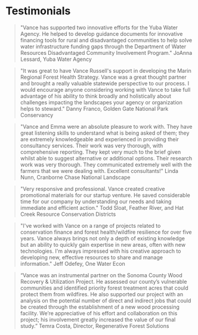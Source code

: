 # Testimonials

> "Vance has supported two innovative efforts for the Yuba Water Agency. He helped to develop guidance documents for innovative financing tools for rural and disadvantaged communities to help solve water infrastructure funding gaps through the Department of Water Resources Disadvantaged Community Involvement Program." JoAnna Lessard, Yuba Water Agency

> "It was great to have Vance Russell's support in developing the Marin Regional Forest Health Strategy. Vance was a great thought partner and brought a really valuable statewide perspective to our process. I would encourage anyone considering working with Vance to take full advantage of his ability to think broadly and holistically about challenges impacting the landscapes your agency or organization helps to steward." Danny Franco, Golden Gate National Park Conservancy

> "Vance and Emma were an absolute pleasure to work with. They have great listening skills to understand what is being asked of them; they are extremely knowledgeable and experienced in providing their consultancy services. Their work was very thorough, with comprehensive reporting. They kept very much to the brief given whilst able to suggest alternative or additional options. Their research work was very thorough. They communicated extremely well with the farmers that we were dealing with. Excellent consultants!" Linda Nunn, Cranborne Chase National Landscape

> "Very responsive and professional. Vance created creative promotional materials for our startup venture. He saved considerable time for our company by understanding our needs and taking immediate and efficient action." Todd Sloat, Feather River, and Hat Creek Resource Conservation Districts

> "I've worked with Vance on a range of projects related to conservation finance and forest health/wildfire resilience for over five years. Vance always brings not only a depth of existing knowledge but an ability to quickly gain expertise in new areas, often with new technologies. I'm always impressed with his creative approach to developing new, effective resources to share and manage information." Jeff Odefey, One Water Econ

> “Vance was an instrumental partner on the Sonoma County Wood Recovery & Utilization Project. He assessed our county’s vulnerable communities and identified priority forest treatment acres that could protect them from wildfires. He also supported our project with an analysis on the potential number of direct and indirect jobs that could be created through the establishment of a new wood processing facility. We’re appreciative of his effort and collaboration on this project; his involvement greatly increased the value of our final study.” Temra Costa, Director, Regenerative Forest Solutions
